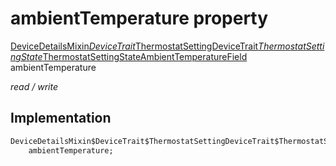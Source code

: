 


# ambientTemperature property






[DeviceDetailsMixin$DeviceTrait$ThermostatSettingDeviceTrait$ThermostatSettingState$ThermostatSettingStateAmbientTemperatureField](../../package-yonomi_sdk_dart_graphql_devices_device_query.graphql/DeviceDetailsMixin$DeviceTrait$ThermostatSettingDeviceTrait$ThermostatSettingState$ThermostatSettingStateAmbientTemperatureField-class.md) ambientTemperature
  
_read / write_






## Implementation

```dart
DeviceDetailsMixin$DeviceTrait$ThermostatSettingDeviceTrait$ThermostatSettingState$ThermostatSettingStateAmbientTemperatureField
    ambientTemperature;


```







